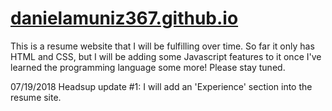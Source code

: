 # [danielamuniz367.github.io](https://danielamuniz367.github.io/)
This is a resume website that I will be fulfilling over time. 
So far it only has HTML and CSS, but I will be adding some Javascript features to it once I've learned the programming language some more!
Please stay tuned. 

07/19/2018
Headsup update #1: I will add an 'Experience' section into the resume site. 
